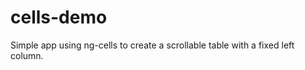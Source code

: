 cells-demo
==========

Simple app using ng-cells to create a scrollable table with a fixed left column.
